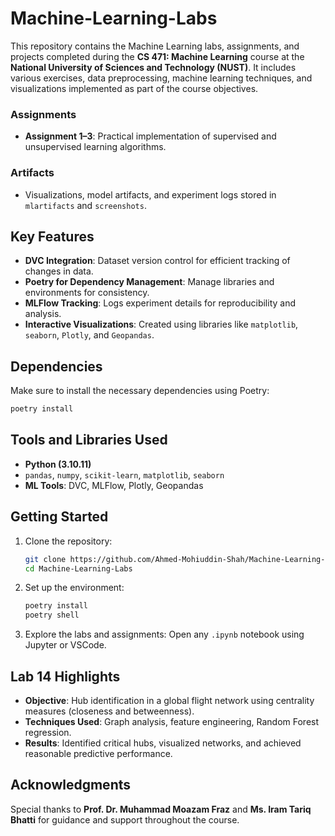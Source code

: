 # Machine-Learning-Labs  
This repository contains the Machine Learning labs, assignments, and projects completed during the **CS 471: Machine Learning** course at the **National University of Sciences and Technology (NUST)**. It includes various exercises, data preprocessing, machine learning techniques, and visualizations implemented as part of the course objectives.

### **Assignments**
- **Assignment 1–3**: Practical implementation of supervised and unsupervised learning algorithms.  

### **Artifacts**
- Visualizations, model artifacts, and experiment logs stored in `mlartifacts` and `screenshots`.

## **Key Features**  
- **DVC Integration**: Dataset version control for efficient tracking of changes in data.  
- **Poetry for Dependency Management**: Manage libraries and environments for consistency.  
- **MLFlow Tracking**: Logs experiment details for reproducibility and analysis.  
- **Interactive Visualizations**: Created using libraries like `matplotlib`, `seaborn`, `Plotly`, and `Geopandas`.  

## **Dependencies**  
Make sure to install the necessary dependencies using Poetry:  
```bash
poetry install
```

## **Tools and Libraries Used**  
- **Python (3.10.11)**  
- `pandas`, `numpy`, `scikit-learn`, `matplotlib`, `seaborn`  
- **ML Tools**: DVC, MLFlow, Plotly, Geopandas  

## **Getting Started**  
1. Clone the repository:  
   ```bash
   git clone https://github.com/Ahmed-Mohiuddin-Shah/Machine-Learning-Labs.git
   cd Machine-Learning-Labs
   ```
2. Set up the environment:  
   ```bash
   poetry install
   poetry shell
   ```
3. Explore the labs and assignments: Open any `.ipynb` notebook using Jupyter or VSCode.  

## **Lab 14 Highlights**  
- **Objective**: Hub identification in a global flight network using centrality measures (closeness and betweenness).  
- **Techniques Used**: Graph analysis, feature engineering, Random Forest regression.  
- **Results**: Identified critical hubs, visualized networks, and achieved reasonable predictive performance.  

## **Acknowledgments**  
Special thanks to **Prof. Dr. Muhammad Moazam Fraz** and **Ms. Iram Tariq Bhatti** for guidance and support throughout the course.
